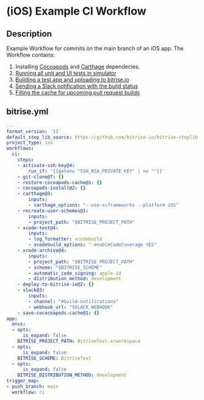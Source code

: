 # (iOS) Example CI Workflow

## Description

Example Workflow for commits on the main branch of an iOS app. The Workflow contains:

1. Installing [Cocoapods](/recipes/ios-key-cache-cocoapods.md) and [Carthage](/recipes/ios-install-carthage-dependencies.md) dependecies.
2. [Running all unit and UI tests in simulator](/recipes/ios-simulator-test.md)
3. [Building a test app and uploading to bitrise.io](/recipes/ios-deploy-to-bitrise.md)
4. [Sending a Slack notification with the build status](/recipes/slack-send-build-status.md)
5. [Filling the cache for upcoming pull request builds](/recipes/pull-request-build-caching.md)

## bitrise.yml

```yaml
---
format_version: '11'
default_step_lib_source: https://github.com/bitrise-io/bitrise-steplib.git
project_type: ios
workflows:
  ci:
    steps:
    - activate-ssh-key@4:
        run_if: '{{getenv "SSH_RSA_PRIVATE_KEY" | ne ""}}'
    - git-clone@7: {}
    - restore-cocoapods-cache@1: {}
    - cocoapods-install@2: {}
    - carthage@3:
        inputs:
        - carthage_options: "--use-xcframeworks --platform iOS"
    - recreate-user-schemes@1:
        inputs:
        - project_path: "$BITRISE_PROJECT_PATH"
    - xcode-test@4:
        inputs:
        - log_formatter: xcodebuild
        - xcodebuild_options: "-enableCodeCoverage YES"
    - xcode-archive@4:
        inputs:
        - project_path: "$BITRISE_PROJECT_PATH"
        - scheme: "$BITRISE_SCHEME"
        - automatic_code_signing: apple-id
        - distribution_method: development
    - deploy-to-bitrise-io@2: {}
    - slack@3:
        inputs:
        - channel: "#build-notifications"
        - webhook_url: "$SLACK_WEBHOOK"
    - save-cococoapods-cache@1: {}
app:
  envs:
  - opts:
      is_expand: false
    BITRISE_PROJECT_PATH: BitriseTest.xcworkspace
  - opts:
      is_expand: false
    BITRISE_SCHEME: BitriseTest
  - opts:
      is_expand: false
    BITRISE_DISTRIBUTION_METHOD: development
trigger_map:
- push_branch: main
  workflow: ci
```
